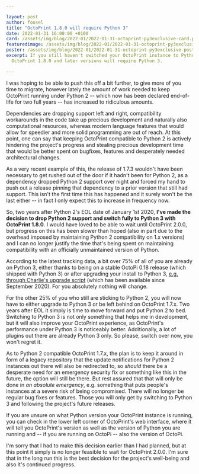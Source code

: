 ```yaml
---

layout: post
author: foosel
title: "OctoPrint 1.8.0 will require Python 3"
date: 2022-01-31 16:00:00 +0100
card: /assets/img/blog/2022-01/2022-01-31-octoprint-py3exclusive-card.png
featuredimage: /assets/img/blog/2022-01/2022-01-31-octoprint-py3exclusive-card.png
poster: /assets/img/blog/2022-01/2022-01-31-octoprint-py3exclusive-poster.png
excerpt: If you still haven't switched your OctoPrint instance to Python 3, now is the time.
  OctoPrint 1.8.0 and later versions will require Python 3.

---
```


I was hoping to be able to push this off a bit further, to give more of you time to migrate,
however lately the amount of work needed to keep OctoPrint running under Python 2 -- which
now has been declared end-of-life for two full years -- has increased to ridiculous amounts.

Dependencies are dropping support left and right, compatibility workarounds in the code
take up precious development and naturally also computational resources, whereas modern
language features that would allow for speedier and more solid programming are out of
reach. At this point, one can say that keeping OctoPrint compatible to Python 2 is actively
hindering the project's progress and stealing precious development time that would be
better spent on bugfixes, features and desperately needed architectural changes.

As a very recent example of this, the release of 1.7.3 wouldn't have been necessary to 
get rushed out of the door if it hadn't been for Python 2, as a dependency 
dropped Python 2 support over night and forced my hand to push out a release pinning that 
dependency to a prior version that still had support. This isn't the first time
this has happened and it surely won't be the last either -- in fact I only expect this to
increase in frequency now.

So, two years after Python 2's EOL date of January 1st 2020, **I've made the decision
to drop Python 2 support and switch fully to Python 3 with OctoPrint 1.8.0**. I would have
loved to be able to wait until OctoPrint 2.0.0, but progress on this has been slower than
hoped (also in part due to the overhead imposed by maintaining Python 2 compatibility
on 1.x versions) and I can no longer justify the time that's being spent on maintaining
compatibility with an officially unmaintained version of Python.

According to the latest tracking data, a bit over 75% of all of you are already on Python 3,
either thanks to being on a stable OctoPi 0.18 release (which shipped with Python 3) or
after upgrading your install to Python 3, [e.g. through Charlie's upgrade script](https://octoprint.org/blog/2020/09/10/upgrade-to-py3/)
(which has been available since September 2020). For you absolutely nothing will change.

For the other 25% of you who still are sticking to Python 2, you will now have to either
upgrade to Python 3 or be left behind on OctoPrint 1.7.x. Two years after 
EOL it simply is time to move forward and put Python 2 to bed. Switching to Python 3 is not only something that helps
me in development, but it will also improve your OctoPrint experience, as OctoPrint's
performance under Python 3 is noticeably better. Additionally, a lot of plugins out there are 
already Python 3 only. So please, switch over now, you won't regret it.

As to Python 2 compatible OctoPrint 1.7.x, the plan is to keep it around in form of a 
legacy repository that the update notifications for Python 2 instances out there will
also be redirected to, so *should* there be a desperate need for an emergency security
fix or something like this in the future, the option will still be there. But rest assured
that that will only be done in *an absolute emergency*, e.g. something that puts people's 
instances at a severe risk of being compromised. There will no longer be regular bug fixes or features.
Those you will only get by switching to Python 3 and following the project's future releases.

If you are unsure on what Python version your OctoPrint instance is running, you can check
in the lower left corner of OctoPrint's web interface, where it will tell you OctoPrint's
version as well as the version of Python you are running and -- if you are running on 
OctoPi -- also the version of OctoPi.

I'm sorry that I had to make this decision earlier than I had planned, but at this point
it simply is no longer feasible to wait for OctoPrint 2.0.0. I'm sure that in the long
run this is the best decision for the project's well-being and also it's continued
progress.
